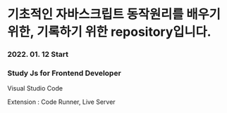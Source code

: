 # 기초적인 자바스크립트 동작원리를 배우기 위한, 기록하기 위한 repository입니다.

### 2022. 01. 12 Start

### Study Js for Frontend Developer

Visual Studio Code

Extension : Code Runner, Live Server

